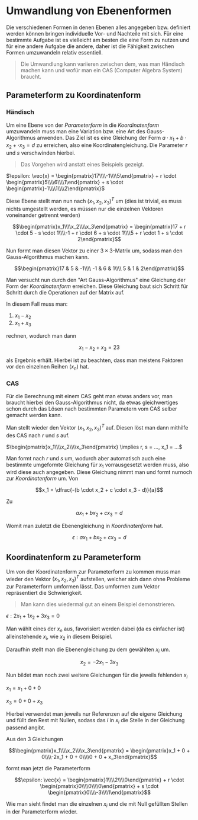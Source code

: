 # Umwandlung von Ebenenformen

Die verschiedenen Formen in denen Ebenen alles angegeben bzw. definiert werden können bringen individuelle Vor- und Nachteile mit sich. Für eine bestimmte Aufgabe ist es vielleicht am besten die eine Form zu nutzen und für eine andere Aufgabe die andere, daher ist die Fähigkeit zwischen Formen umzuwandeln relativ essentiell.

> Die Umwandlung kann variieren zwischen dem, was man Händisch machen kann und wofür man ein CAS (Computer Algebra System) braucht.

## Parameterform zu Koordinatenform

### Händisch

Um eine Ebene von der *Parameterform* in die *Koordinatenform* umzuwandeln muss man eine Variation bzw. eine Art des Gauss-Algorithmus anwenden. Das Ziel ist es eine Gleichung der Form $a \cdot x_1 + b \cdot x_2 + \cdot x_3 = d$ zu erreichen, also eine Koordinatengleichung. Die Parameter $r$ und $s$ verschwinden hierbei.

> Das Vorgehen wird anstatt eines Beispiels gezeigt.

$\epsilon: \vec{x} = \begin{pmatrix}17\\\\-1\\\\5\end{pmatrix} + r \cdot \begin{pmatrix}5\\\\6\\\\1\end{pmatrix} + s \cdot \begin{pmatrix}-1\\\\1\\\\2\end{pmatrix}$

Diese Ebene stellt man nun nach $(x_1, x_2, x_3)^T$ um (dies ist trivial, es muss nichts umgestellt werden, es müssen nur die einzelnen Vektoren voneinander getrennt werden)

$$\begin{pmatrix}x_1\\\\x_2\\\\x_3\end{pmatrix} = \begin{pmatrix}17 + r \cdot 5 - s \cdot 1\\\\-1 + r \cdot 6 + s \cdot 1\\\\5 + r \cdot 1 + s \cdot 2\end{pmatrix}$$

Nun formt man diesen Vektor zu einer $3 \times 3$-Matrix um, sodass man den Gauss-Algorithmus machen kann.

$$\begin{pmatrix}17 & 5 & -1\\\\
-1 & 6 & 1\\\\
5 & 1 & 2\end{pmatrix}$$

Man versucht nun durch den "Art Gauss-Algorithmus" eine Gleichung der Form der *Koordinatenform* erreichen. Diese Gleichung baut sich Schritt für Schritt durch die Operationen auf der Matrix auf. 

In diesem Fall muss man:
1. $x_1 - x_2$
2. $x_1 + x_3$

rechnen, wodurch man dann

$$x_1 - x_2 + x_3 = 23$$

als Ergebnis erhält. Hierbei ist zu beachten, dass man meistens Faktoren vor den einzelnen Reihen ($x_n$) hat.

### CAS

Für die Berechnung mit einem CAS geht man etwas anders vor, man braucht hierbei den Gauss-Algorithmus nicht, da etwas gleichwertiges schon durch das Lösen nach bestimmten Parametern vom CAS selber gemacht werden kann. 

Man stellt wieder den Vektor $(x_1, x_2, x_3)^T$ auf. Diesen löst man dann mithilfe des CAS nach $r$ und $s$ auf. 

$\begin{pmatrix}x_1\\\\x_2\\\\x_3\end{pmatrix} \implies r, s = ..., x_1 = ...$

Man formt nach $r$ und $s$ um, wodurch aber automatisch auch eine bestimmte umgeformte Gleichung für $x_1$ vorrausgesetzt werden muss, also wird diese auch angegeben. Diese Gleichung nimmt man und formt nurnoch zur *Koordinatenform* um. Von

$$x_1 = \dfrac{-(b \cdot x_2 + c \cdot x_3 - d)}{a}$$

Zu

$$ax_1 + bx_2 + cx_3 = d$$

Womit man zuletzt die Ebenengleichung in *Koordinatenform* hat.

$$\epsilon: ax_1 + bx_2 + cx_3 = d$$

## Koordinatenform zu Parameterform

Um von der Koordinatenform zur Parameterform zu kommen muss man wieder den Vektor $(x_1, x_2, x_3)^T$ aufstellen, welcher sich dann ohne Probleme zur Parameterform umformen lässt. Das umformen zum Vektor repräsentiert die Schwierigkeit.

> Man kann dies wiedermal gut an einem Beispiel demonstrieren.

$\epsilon: 2x_1 + 1x_2 + 3x_3 = 0$

Man wählt eines der $x_n$ aus, favorisiert werden dabei (da es einfacher ist) alleinstehende $x_i$, wie $x_2$ in diesem Beispiel.

Daraufhin stellt man die Ebenengleichung zu dem gewählten $x_i$ um.

$$x_2 = -2x_1 - 3x_3$$

Nun bildet man noch zwei weitere Gleichungen für die jeweils fehlenden $x_i$

$x_1 = x_1 + 0 + 0$

$x_3 = 0 + 0 + x_3$

Hierbei verwendet man jeweils nur Referenzen auf die eigene Gleichung und füllt den Rest mit Nullen, sodass das $i$ in $x_i$ die Stelle in der Gleichung passend angibt.

Aus den 3 Gleichungen

$$\begin{pmatrix}x_1\\\\x_2\\\\x_3\end{pmatrix} = \begin{pmatrix}x_1 + 0 + 0\\\\-2x_1 + 0 + 0\\\\0 + 0 + x_3\end{pmatrix}$$

formt man jetzt die Parameterform

$$\epsilon: \vec{x} = \begin{pmatrix}1\\\\2\\\\0\end{pmatrix} + r \cdot \begin{pmatrix}0\\\\0\\\\0\end{pmatrix} + s \cdot \begin{pmatrix}0\\\\-3\\\\1\end{pmatrix}$$

Wie man sieht findet man die einzelnen $x_i$ und die mit Null gefüllten Stellen in der Parameterform wieder.